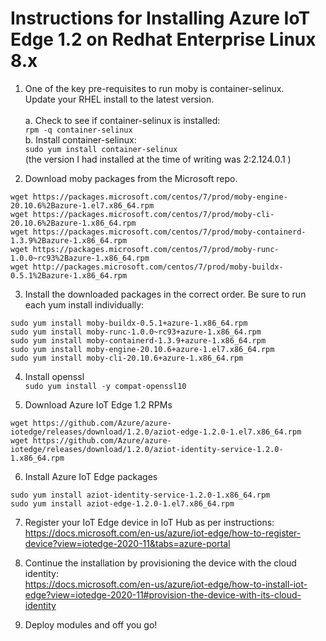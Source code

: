 # Instructions for Installing Azure IoT Edge 1.2 on Redhat Enterprise Linux 8.x

1.	One of the key pre-requisites to run moby is container-selinux. <BR>
Update your RHEL install to the latest version. <BR><BR>
a.	Check to see if container-selinux is installed:<BR>
```rpm -q container-selinux```<BR>
b.	Install container-selinux:<BR>
```sudo yum install container-selinux```<BR>
(the version I had installed at the time of writing was 2:2.124.0.1  )

2.	Download moby packages from the Microsoft repo. 
```
wget https://packages.microsoft.com/centos/7/prod/moby-engine-20.10.6%2Bazure-1.el7.x86_64.rpm 
wget https://packages.microsoft.com/centos/7/prod/moby-cli-20.10.6%2Bazure-1.x86_64.rpm 
wget https://packages.microsoft.com/centos/7/prod/moby-containerd-1.3.9%2Bazure-1.x86_64.rpm 
wget https://packages.microsoft.com/centos/7/prod/moby-runc-1.0.0~rc93%2Bazure-1.x86_64.rpm 
wget http://packages.microsoft.com/centos/7/prod/moby-buildx-0.5.1%2Bazure-1.x86_64.rpm
```
  
3.	Install the downloaded packages in the correct order. Be sure to run each yum install individually:
```
sudo yum install moby-buildx-0.5.1+azure-1.x86_64.rpm 
sudo yum install moby-runc-1.0.0~rc93+azure-1.x86_64.rpm 
sudo yum install moby-containerd-1.3.9+azure-1.x86_64.rpm 
sudo yum install moby-engine-20.10.6+azure-1.el7.x86_64.rpm 
sudo yum install moby-cli-20.10.6+azure-1.x86_64.rpm 
```
  
4.	Install openssl <BR>
```sudo yum install -y compat-openssl10 ```
  
5.	Download Azure IoT Edge 1.2 RPMs 
```
wget https://github.com/Azure/azure-iotedge/releases/download/1.2.0/aziot-edge-1.2.0-1.el7.x86_64.rpm 
wget https://github.com/Azure/azure-iotedge/releases/download/1.2.0/aziot-identity-service-1.2.0-1.x86_64.rpm 
```
  
6.	Install Azure IoT Edge packages 
```
sudo yum install aziot-identity-service-1.2.0-1.x86_64.rpm 
sudo yum install aziot-edge-1.2.0-1.el7.x86_64.rpm 
```

7. Register your IoT Edge device in IoT Hub as per instructions: <BR>
  https://docs.microsoft.com/en-us/azure/iot-edge/how-to-register-device?view=iotedge-2020-11&tabs=azure-portal <BR>
  
8. Continue the installation by provisioning the device with the cloud identity: <BR>
  https://docs.microsoft.com/en-us/azure/iot-edge/how-to-install-iot-edge?view=iotedge-2020-11#provision-the-device-with-its-cloud-identity 
  
9. Deploy modules and off you go!
